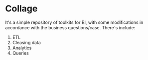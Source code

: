 # Collage

It's a simple repository of toolkits for BI, with some modifications in accordance with the business questions/case. There´s include:
1. ETL
2. Cleasing data
3. Analytics
4. Queries
